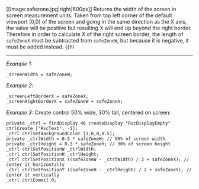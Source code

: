 [[Image:safezone.jpg|right|600px]]
Returns the width of the screen in screen measurement units. Taken from top left corner of the default viewport (0,0) of the screen and going in the same direction as the X axis, the value will be positive but resulting X will end up beyond the right border. Therefore in order to calculate X of the right screen border, the length of `safeZoneX` must be subtracted from `safeZoneW`, but because it is negative, it must be added instead. {{hl


---
*Example 1:*
```sqf
_screenWidth = safeZoneW;
```

*Example 2:*
```sqf
_screenLeftBorderX = safeZoneX;
_screenRightBorderX = safeZoneW + safeZoneX;
```

*Example 3:*
Create control 50% wide, 30% tall, centered on screen:

```sqf
private _ctrl = findDisplay 46 createDisplay "RscDisplayEmpty" ctrlCreate ["RscText", -1];
_ctrl ctrlSetBackgroundColor [1,0,0,0.5];
private _ctrlWidth = 0.5 * safeZoneW; // 50% of screen width
private _ctrlHeight = 0.3 * safeZoneH; // 30% of screen height
_ctrl ctrlSetPositionW _ctrlWidth;
_ctrl ctrlSetPositionH _ctrlHeight;
_ctrl ctrlSetPositionX ((safeZoneW - _ctrlWidth) / 2 + safeZoneX); // center it horizontally
_ctrl ctrlSetPositionY ((safeZoneH - _ctrlHeight) / 2 + safeZoneY); // center it vertically
_ctrl ctrlCommit 0;
```